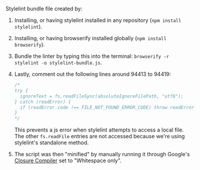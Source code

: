 Stylelint bundle file created by:

1. Installing, or having stylelint installed in any repository
    (`npm install stylelint`).
2. Installing, or having browserify installed globally
    (`npm install browserify`).
3. Bundle the linter by typing this into the terminal:
    `browserify -r stylelint -o stylelint-bundle.js`.
4. Lastly, comment out the following lines around 94413 to 94419:

    ```js
    /*
    try {
      ignoreText = fs.readFileSync(absoluteIgnoreFilePath, "utf8");
    } catch (readError) {
      if (readError.code !== FILE_NOT_FOUND_ERROR_CODE) throw readError;
    }
    */
    ```

    This prevents a js error when stylelint attempts to access a local file. The
    other `fs.readFile` entries are not accessed because we're using stylelint's
    standalone method.
5. The script was then "minified" by manually running it through Google's [Closure Compiler](http://closure-compiler.appspot.com/home) set to "Whitespace only".
